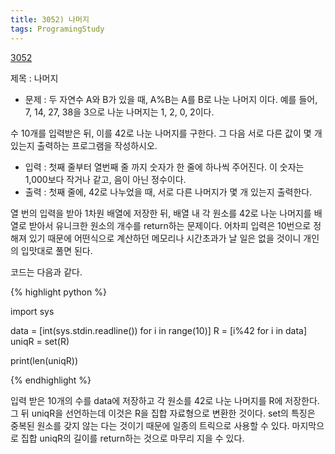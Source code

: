 ```yaml
---
title: 3052) 나머지
tags: ProgramingStudy
---
```


[3052](https://www.acmicpc.net/problem/3052)


제목 : 나머지

- 문제 : 두 자연수 A와 B가 있을 때, A%B는 A를 B로 나눈 나머지 이다. 예를 들어, 7, 14, 27, 38을 3으로 나눈 나머지는 1, 2, 0, 2이다. 

수 10개를 입력받은 뒤, 이를 42로 나눈 나머지를 구한다. 그 다음 서로 다른 값이 몇 개 있는지 출력하는 프로그램을 작성하시오.

- 입력 : 첫째 줄부터 열번째 줄 까지 숫자가 한 줄에 하나씩 주어진다. 이 숫자는 1,000보다 작거나 같고, 음이 아닌 정수이다.
- 출력 : 첫째 줄에, 42로 나누었을 때, 서로 다른 나머지가 몇 개 있는지 출력한다.


열 번의 입력을 받아 1차원 배열에 저장한 뒤, 배열 내 각 원소를 42로 나눈 나머지를 배열로 받아서 유니크한 원소의 개수를 return하는 문제이다.
어차피 입력은 10번으로 정해져 있기 때문에 어떤식으로 계산하던 메모리나 시간초과가 날 일은 없을 것이니 개인의 입맛대로 풀면 된다.

코드는 다음과 같다.

{% highlight python %}

import sys

data = [int(sys.stdin.readline()) for i in range(10)]
R = [i%42 for i in data]
uniqR = set(R)

print(len(uniqR))

{% endhighlight %}


입력 받은 10개의 수를 data에 저장하고
각 원소를 42로 나눈 나머지를 R에 저장한다.
그 뒤 uniqR을 선언하는데 이것은 R을 집합 자료형으로 변환한 것이다. set의 특징은 중복된 원소를 갖지 않는 다는 것이기 때문에 일종의 트릭으로 사용할 수 있다.
마지막으로 집합 uniqR의 길이를 return하는 것으로 마무리 지을 수 있다.








